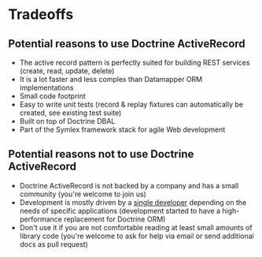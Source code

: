 # Tradeoffs

## Potential reasons to use Doctrine ActiveRecord

- The active record pattern is perfectly suited for building REST services (create, read, update, delete)
- It is a lot faster and less complex than Datamapper ORM implementations
- Small code footprint
- Easy to write unit tests (record & replay fixtures can automatically be created, see existing test suite) 
- Built on top of Doctrine DBAL
- Part of the Symlex framework stack for agile Web development

## Potential reasons not to use Doctrine ActiveRecord

- Doctrine ActiveRecord is not backed by a company and has a small community (you're welcome to join us)
- Development is mostly driven by a [single developer](https://blog.liquidbytes.net/about/) depending on the needs of 
  specific applications (development started to have a high-performance replacement for Doctrine ORM)
- Don't use it if you are not comfortable reading at least small amounts of library code (you're welcome to ask for 
  help via email or send additional docs as pull request)